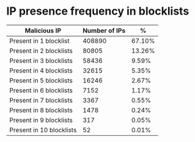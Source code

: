 # IP presence frequency in blocklists
| Malicious IP | Number of IPs | % |
|----|----|----|
| Present in 1 blocklist | 408890 | 67.10% |
| Present in 2 blocklists | 80805 | 13.26% |
| Present in 3 blocklists | 58436 | 9.59% |
| Present in 4 blocklists | 32615 | 5.35% |
| Present in 5 blocklists | 16246 | 2.67% |
| Present in 6 blocklists | 7152 | 1.17% |
| Present in 7 blocklists | 3367 | 0.55% |
| Present in 8 blocklists | 1478 | 0.24% |
| Present in 9 blocklists | 317 | 0.05% |
| Present in 10 blocklists | 52 | 0.01% |
